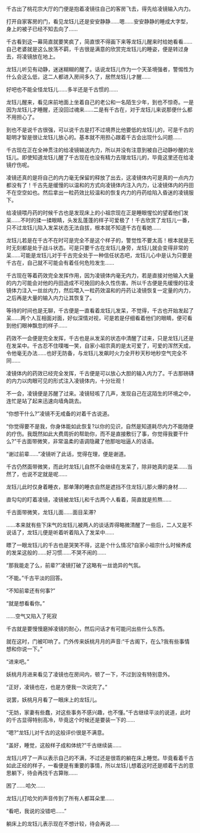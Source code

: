 千古出了桃花宗大厅的门便是抱着凌镜往自己的客房飞去，得先给凌镜输入内力。

打开自家客房的门，看见龙钰儿还是安安静静……嗯……安安静静的睡成大字型，身上的被子已经不知去向了……

千古看到这一幕简直就要笑疯了，简直恨不得画下来等龙钰儿醒来时给她看看……自己老婆就是这么放荡不羁，千古很是满意的欣赏完龙钰儿的睡姿，便是转过身去，将凌镜放在地上。

龙钰儿听见有动静，迷迷糊糊的醒了。话说龙钰儿作为一个天圣境强者，警惕性为什么会这么低，这二人都进入房间多久了，居然龙钰儿才醒……

好吧也不能全怪龙钰儿……多半还是千古惯的……

龙钰儿醒来，看见床前地面上坐着自己的老公和一名陌生少年，到也不惊奇。一是因为龙钰儿才睡醒，还没回过魂来……二是有千古在，对于龙钰儿来说那便什么都不用担心了。

到也不是说千古很强，可以说千古是打不过境界比他要低的龙钰儿的，可是千古的聪明才智是很让龙钰儿放心的。基本就不用担心跟着千古会出现什么问题……

千古现在正在全神贯注的给凌镜输送内力，所以并没有注意到被自己动静吵醒的龙钰儿。即使知道龙钰儿醒了千古现在也没有精力去理龙钰儿的，毕竟这里还在给凌镜疗伤呢。

凌镜还真的是将自己的内力毫无保留的释放了出去，这凌镜体内可是真的一点内力都没有了！千古先是缓慢的以温和的方式向凌镜体内注入内力，让凌镜体内的丹田不在空空如也。然后拿出一粒药效比较温和的恢复内力的丹药给陷入昏迷的凌镜服下。

给凌镜喂丹药的时候千古也是发现床上的小祖宗现在正是睡眼惺忪的望着他们发呆……不时的揉一揉眼睛，头发乱蓬蓬的样子可爱极了！千古欣赏了龙钰儿一番，只不过龙钰儿陷入发呆状态无法自拔，根本就不知道千古在看她……

龙钰儿若是在千古不在时可是完全不是这个样子的，警觉性不要太高！根本就是无时无刻都是处于战斗状态。可是只要千古在龙钰儿身旁，龙钰儿就会变得非常的呆……可能是龙钰儿对于千古完全处于一种信任状态吧，龙钰儿心中是认为只要是千古在，自己就不可能会有着任何危险发生……

千古现在等着药效完全发挥作用，因为凌镜体内毫无内力，若是直接对他输入大量的内力可能会对他的丹田造成不可挽回的永久性伤害。所以千古便是先缓慢的往凌镜体力注入一丝丝内力，然后喂入一粒药效温和的丹药让凌镜恢复一定量的内力，之后再是大量的输入内力让其恢复了。

等待的时间也是无聊，千古便是一直看着龙钰儿发呆，不觉得，千古也开始发起了呆……两个人互相面对面，好似深情对视，可是若是仔细看着他们的眼睛，便可看到他们眼神飘忽的样子……

药效不一会便是完全发挥，千古也是从发呆的状态中清醒了过来，只是龙钰儿还是在发呆中。千古忍不住噗嗤一笑，自家小祖宗真的是太可爱了，可爱的浑然天成，令他毫无办法……也好无防备，与龙钰儿发飙时火力全开秒天秒地秒空气完全不同……

凌镜体内的药效已经完全发挥，千古便是可以放心大胆的输入内力了。千古那磅礴的内力以肉眼可见的形式注入凌镜体内，十分壮观！

不一会，凌镜便是苏醒了过来。凌镜轻咳了几声，发现自己在这陌生的环境之中，连忙是站了起来迅速向墙角跳去。

“你想干什么?”凌镜不无戒备的对着千古说道。

“你觉得要不是我，你身体能如此恢复?以你的见识，自然是知道耗尽内力不能随便的疗伤。我既然如此大费周折的帮助你，而不是直接敷衍了事，你觉得我要干什么?”千古面带微笑，非常温柔的语调隐藏了他那咄咄逼人的话语。

“谢过前辈……”凌镜听了此话，觉得在理，便是谢道。

千古仍然面带微笑，而此时龙钰儿自然不会继续在发呆了，除非她真的是呆……当然了，也说不定就是呢……

龙钰儿此时仅身着睡衣，那单薄的睡衣自然是遮挡不住龙钰儿那火爆的身材……

直勾勾的盯着凌镜，凌镜被龙钰儿和千古两个人看着，简直就是煎熬……

千古面带微笑，龙钰儿面……面目呆滞?

……本来就有些下床气的龙钰儿被两人的谈话弄得略微清醒了一些后，二人又是不说话了，龙钰儿便是听着听着陷入了发呆中……

瞟了一眼龙钰儿的千古也是哭笑不得，这是个什么情况?自家小祖宗什么时候养成的发呆这般的……好习惯……不哭不闹的……

“那我能走了么，前辈?”凌镜打破了这略有一丝诡异的气氛。

“不能。”千古平淡的回答。

“不知前辈还有何事?”

“就是想看看你。”

……空气又陷入了死寂

千古就是要慢慢磨掉凌镜的耐心，然后问话才有可能问出些什么东西。

就在这时，门被叩响了。门外传来妖桃月月的声音:“千古阁下，在么?我有些事情想和你说一下。”

“进来吧。”

妖桃月月进来看见了凌镜也在房间内，顿了一下，不过到没有特别意外。

“正好，凌镜也在，也是方便我一次说完了。”

说罢，妖桃月月看了一眼床上的龙钰儿。

“无妨，家妻有些蠢，对这些事务不感兴趣，也不懂。”千古继续平淡的说道，此时的千古显得特别高冷，毕竟这个时候还是要装一下的……

“嗯?”龙钰儿对千古的这般评价很是不满意。

“盖好，睡觉，这般样子成和体统?”千古继续装……

龙钰儿哼了一声以表示自己的不满，不过还是很乖的躺在床上睡觉。毕竟看着千古如此正经的样子，一看便是有重要的事情，所以龙钰儿想着这时还是顺着千古的意思躺下，待会再找千古算账……

困了……哈欠……

龙钰儿打哈欠的声音传到了所有人都耳朵里……

“看吧，我说的没错吧……”

躺床上的龙钰儿表示现在不想计较，待会再说……
